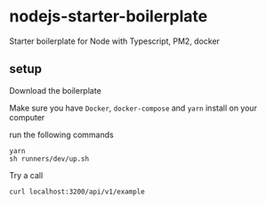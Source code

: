 # nodejs-starter-boilerplate
Starter boilerplate for Node with Typescript, PM2, docker

## setup
Download the boilerplate

Make sure you have `Docker`, `docker-compose` and `yarn` install on your computer

run the following commands

```
yarn
sh runners/dev/up.sh
```

Try a call

```
curl localhost:3200/api/v1/example
```
